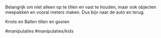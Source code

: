 Belangrijk om niet alleen op te tillen en vast te houden, maar ook objecten meepakken en vooral meters maken. Dus bijv naar de auto en terug. 

Knots en Ballen tillen en gooien

#manipulaties #manipulaties/kids 